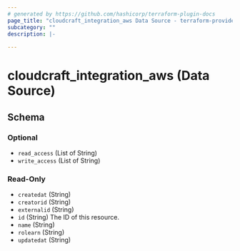 ```yaml
---
# generated by https://github.com/hashicorp/terraform-plugin-docs
page_title: "cloudcraft_integration_aws Data Source - terraform-provider-cloudcraft"
subcategory: ""
description: |-
  
---
```


# cloudcraft_integration_aws (Data Source)





<!-- schema generated by tfplugindocs -->
## Schema

### Optional

- `read_access` (List of String)
- `write_access` (List of String)

### Read-Only

- `createdat` (String)
- `creatorid` (String)
- `externalid` (String)
- `id` (String) The ID of this resource.
- `name` (String)
- `rolearn` (String)
- `updatedat` (String)
